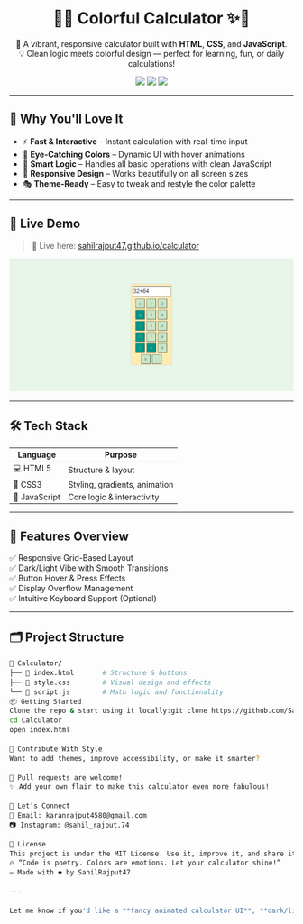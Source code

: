 <h1 align="center">🎨✨ Colorful Calculator ✨🎨</h1>

<p align="center">
  🧮 A vibrant, responsive calculator built with <strong>HTML</strong>, <strong>CSS</strong>, and <strong>JavaScript</strong>.<br>
  💡 Clean logic meets colorful design — perfect for learning, fun, or daily calculations!
</p>

<p align="center">
  <img src="https://img.shields.io/badge/Responsive-Yes-4caf50?style=flat-square&logo=html5&logoColor=white">
  <img src="https://img.shields.io/badge/Built%20With-HTML%20%7C%20CSS%20%7C%20JS-blueviolet?style=flat-square">
  <img src="https://img.shields.io/badge/License-MIT-yellow.svg?style=flat-square">
</p>

---

## 🌈 Why You'll Love It

- ⚡ **Fast & Interactive** – Instant calculation with real-time input
- 🎨 **Eye-Catching Colors** – Dynamic UI with hover animations
- 🧠 **Smart Logic** – Handles all basic operations with clean JavaScript
- 📱 **Responsive Design** – Works beautifully on all screen sizes
- 🎭 **Theme-Ready** – Easy to tweak and restyle the color palette

---

## 🚀 Live Demo

> 🚀 Live here: [sahilrajput47.github.io/calculator](https://sahilrajput47.github.io/calculator/)

![Preview](Calculator.png)

---

## 🛠 Tech Stack

| Language      | Purpose                     |
|---------------|-----------------------------|
| 💻 HTML5       | Structure & layout           |
| 🎨 CSS3        | Styling, gradients, animation|
| 🧠 JavaScript | Core logic & interactivity   |

---

## 🧾 Features Overview

✅ Responsive Grid-Based Layout  
✅ Dark/Light Vibe with Smooth Transitions  
✅ Button Hover & Press Effects  
✅ Display Overflow Management  
✅ Intuitive Keyboard Support (Optional)

---

## 🗂️ Project Structure

```bash
📁 Calculator/
├── 📄 index.html       # Structure & buttons
├── 🎨 style.css        # Visual design and effects
└── 🧠 script.js        # Math logic and functionality
📦 Getting Started
Clone the repo & start using it locally:git clone https://github.com/SahilRajput47/calculator.git
cd Calculator
open index.html

🤝 Contribute With Style
Want to add themes, improve accessibility, or make it smarter?

🎉 Pull requests are welcome!
✨ Add your own flair to make this calculator even more fabulous!

💬 Let’s Connect
📧 Email: karanrajput4580@gmail.com
📷 Instagram: @sahil_rajput.74

📄 License
This project is under the MIT License. Use it, improve it, and share it freely. 💖
🔥 “Code is poetry. Colors are emotions. Let your calculator shine!”
— Made with ❤️ by SahilRajput47

---

Let me know if you'd like a **fancy animated calculator UI**, **dark/light mode toggle**, or **keyboard input support** — I can help you add those features too!
